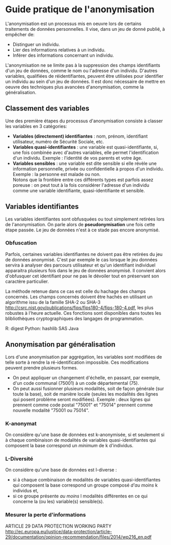 # Guide pratique de l'anonymisation

L'anonymisation est un processus mis en oeuvre lors de certains traitements de données personnelles. Il vise, dans un jeu de donné publié, à empêcher de:

* Distinguer un individu.
* Lier des informations relatives à un individu.
* Inférer des informations concernant un individu.

L'anonymisation ne se limite pas à la suppression des champs identifiants d'un jeu de données, comme le nom ou l'adresse d'un individu. D'autres variables, qualifiées de réidentifiantes, peuvent être utilisées pour identifier un individu au sein d'un jeu de données. Il est donc nécessaire de mettre en oeuvre des techniques plus avancées d'anonymisation, comme la généralisation.

## Classement des variables

Une des première étapes du processus d'anonymisation consiste à classer les variables en 3 catégories:

* **Variables (directement) identifiantes** : nom, prénom, identifiant utilisateur, numéro de Sécurité Sociale, etc.
* **Variables quasi-identifiantes** : une variable est quasi-identifiante, si, une fois combinée avec d'autres variables, elle permet l'identification d'un individu. Exemple : l'identité de vos parents et votre âge.
* **Variables sensibles** : une variable est dite sensible si elle révèle une information personnelle, privée ou confidentielle à propos d'un individu. Exemple : la personne est malade ou non.  
Notons que la frontière entre ces différents types est parfois assez poreuse : on peut tout à la fois considérer l'adresse d'un individu comme une variable identifiante, quasi-identifiante et sensible. 

## Variables identifiantes

Les variables identifiantes sont obfusquées ou tout simplement retirées lors de l'anonymisation.
On parle alors de **pseudonymisation** une fois cette étape passée. Le jeu de données n'est à ce stade pas encore anonymisé.

### Obfuscation

Parfois, certaines variables identifiantes ne doivent pas être retirées du jeu de données anonymisé. C'est par exemple le cas lorsque le jeu données servira à analyser des parcours utilisateur et qu'un identifiant individuel apparaitra plusieurs fois dans le jeu de données anonymisé. Il convient alors d'obfusquer cet identifiant pour ne pas le dévoiler tout en préservant son caractère particulier.

La méthode retenue dans ce cas est celle du hachage des champs concernés. Les champs concernés doivent être hachés en utilisant un algorithme issu de la famille SHA-2 ou SHA-3 http://csrc.nist.gov/publications/fips/fips180-4/fips-180-4.pdf, les plus robustes à l'heure actuelle. Ces fonctions sont disponibles dans toutes les blibliothèques cryptographiques des langages de programmation.

R: digest
Python: hashlib
SAS
Java


## Anonymisation par généralisation

Lors d'une anonymisation par aggrégation, les variables sont modifiées de telle sorte à rendre la ré-identification impossible. Ces modifications peuvent prendre plusieurs formes.  
+ On peut appliquer un changement d'échelle, en passant, par exemple, d'un code communal (75001) à un code départemental (75).  
+ On peut aussi fusionner plusieurs modalités, soit de façon générale (sur toute la base), soit de manière locale (seules les modalités des lignes qui posent problème seront modifiées). Exemple : deux lignes qui prennent comme code postal "75001" et "75014" prennent comme nouvelle modalité "75001 ou 75014".

### K-anonymat
On considère qu'une base de données est k-anonymisée, si et seulement si à chaque combinaison de modalités de variables quasi-identifiantes qui composent la base correspond un *minimum* de k d'individus.

### L-Diversité
On considère qu'une base de données est l-diverse :
+ si à chaque combinaison de modalités de variables quasi-identifiantes qui composent la base correspond un groupe composé *d'au moins* k individus et,
+ si ce groupe présente *au moins* l modalités différentes en ce qui concerne la (ou les) variable(s) sensible(s).

### Mesurer la perte d'informations

ARTICLE 29 DATA PROTECTION WORKING PARTY
http://ec.europa.eu/justice/data-protection/article-29/documentation/opinion-recommendation/files/2014/wp216_en.pdf

